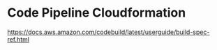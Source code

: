 # Code Pipeline Cloudformation

https://docs.aws.amazon.com/codebuild/latest/userguide/build-spec-ref.html
